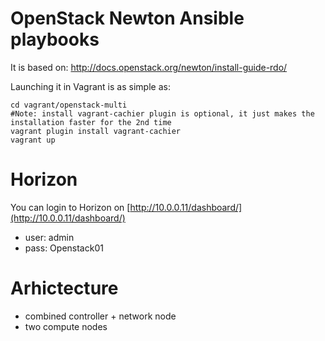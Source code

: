 # OpenStack Newton Ansible playbooks

It is based on: http://docs.openstack.org/newton/install-guide-rdo/

Launching it in Vagrant is as simple as:
```
cd vagrant/openstack-multi
#Note: install vagrant-cachier plugin is optional, it just makes the installation faster for the 2nd time
vagrant plugin install vagrant-cachier
vagrant up
```

# Horizon
You can login to Horizon on [http://10.0.0.11/dashboard/](http://10.0.0.11/dashboard/)
- user: admin
- pass: Openstack01


# Arhictecture
- combined controller + network node
- two compute nodes
